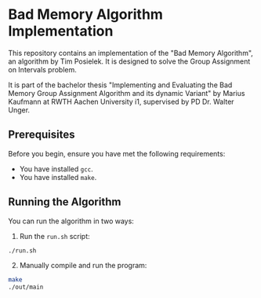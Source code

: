 # Bad Memory Algorithm Implementation

This repository contains an implementation of the "Bad Memory Algorithm", an algorithm by Tim Posielek. It is designed to solve the Group Assignment on Intervals problem.

It is part of the bachelor thesis "Implementing and Evaluating the Bad Memory Group Assignment Algorithm and its dynamic Variant" by Marius Kaufmann at RWTH Aachen University i1, supervised by PD Dr. Walter Unger.

## Prerequisites

Before you begin, ensure you have met the following requirements:

- You have installed `gcc`.
- You have installed `make`.

## Running the Algorithm

You can run the algorithm in two ways:

1. Run the `run.sh` script:

```sh
./run.sh
```

2. Manually compile and run the program:

```sh
make
./out/main
```
